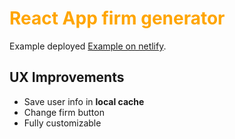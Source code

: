 # <span style="color: orange;">React App firm generator</span>

Example deployed [Example on netlify](https://github.com/facebook/create-react-app).

## UX Improvements

+ Save user info in **local cache**
+ Change firm button 
+ Fully customizable

